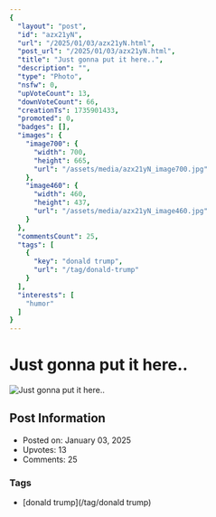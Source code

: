 ```yaml
---
{
  "layout": "post",
  "id": "azx21yN",
  "url": "/2025/01/03/azx21yN.html",
  "post_url": "/2025/01/03/azx21yN.html",
  "title": "Just gonna put it here..",
  "description": "",
  "type": "Photo",
  "nsfw": 0,
  "upVoteCount": 13,
  "downVoteCount": 66,
  "creationTs": 1735901433,
  "promoted": 0,
  "badges": [],
  "images": {
    "image700": {
      "width": 700,
      "height": 665,
      "url": "/assets/media/azx21yN_image700.jpg"
    },
    "image460": {
      "width": 460,
      "height": 437,
      "url": "/assets/media/azx21yN_image460.jpg"
    }
  },
  "commentsCount": 25,
  "tags": [
    {
      "key": "donald trump",
      "url": "/tag/donald-trump"
    }
  ],
  "interests": [
    "humor"
  ]
}
---
```


# Just gonna put it here..

![Just gonna put it here..](/assets/media/azx21yN_image700.jpg)

## Post Information

- Posted on: January 03, 2025
- Upvotes: 13
- Comments: 25

### Tags

- [donald trump](/tag/donald trump)
